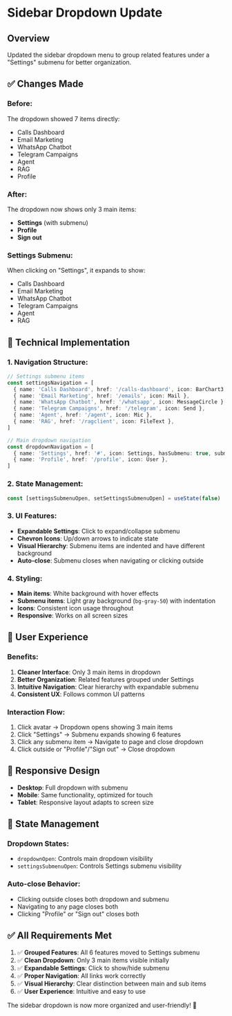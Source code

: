 # Sidebar Dropdown Update

## Overview
Updated the sidebar dropdown menu to group related features under a "Settings" submenu for better organization.

## ✅ Changes Made

### **Before:**
The dropdown showed 7 items directly:
- Calls Dashboard
- Email Marketing  
- WhatsApp Chatbot
- Telegram Campaigns
- Agent
- RAG
- Profile

### **After:**
The dropdown now shows only 3 main items:
- **Settings** (with submenu)
- **Profile**
- **Sign out**

### **Settings Submenu:**
When clicking on "Settings", it expands to show:
- Calls Dashboard
- Email Marketing
- WhatsApp Chatbot
- Telegram Campaigns
- Agent
- RAG

## 🔧 Technical Implementation

### **1. Navigation Structure:**
```typescript
// Settings submenu items
const settingsNavigation = [
  { name: 'Calls Dashboard', href: '/calls-dashboard', icon: BarChart3 },
  { name: 'Email Marketing', href: '/emails', icon: Mail },
  { name: 'WhatsApp Chatbot', href: '/whatsapp', icon: MessageCircle },
  { name: 'Telegram Campaigns', href: '/telegram', icon: Send },
  { name: 'Agent', href: '/agent', icon: Mic },
  { name: 'RAG', href: '/ragclient', icon: FileText },
]

// Main dropdown navigation
const dropdownNavigation = [
  { name: 'Settings', href: '#', icon: Settings, hasSubmenu: true, submenu: settingsNavigation },
  { name: 'Profile', href: '/profile', icon: User },
]
```

### **2. State Management:**
```typescript
const [settingsSubmenuOpen, setSettingsSubmenuOpen] = useState(false)
```

### **3. UI Features:**
- **Expandable Settings**: Click to expand/collapse submenu
- **Chevron Icons**: Up/down arrows to indicate state
- **Visual Hierarchy**: Submenu items are indented and have different background
- **Auto-close**: Submenu closes when navigating or clicking outside

### **4. Styling:**
- **Main items**: White background with hover effects
- **Submenu items**: Light gray background (`bg-gray-50`) with indentation
- **Icons**: Consistent icon usage throughout
- **Responsive**: Works on all screen sizes

## 🎯 User Experience

### **Benefits:**
1. **Cleaner Interface**: Only 3 main items in dropdown
2. **Better Organization**: Related features grouped under Settings
3. **Intuitive Navigation**: Clear hierarchy with expandable submenu
4. **Consistent UX**: Follows common UI patterns

### **Interaction Flow:**
1. Click avatar → Dropdown opens showing 3 main items
2. Click "Settings" → Submenu expands showing 6 features
3. Click any submenu item → Navigate to page and close dropdown
4. Click outside or "Profile"/"Sign out" → Close dropdown

## 📱 Responsive Design

- **Desktop**: Full dropdown with submenu
- **Mobile**: Same functionality, optimized for touch
- **Tablet**: Responsive layout adapts to screen size

## 🔄 State Management

### **Dropdown States:**
- `dropdownOpen`: Controls main dropdown visibility
- `settingsSubmenuOpen`: Controls Settings submenu visibility

### **Auto-close Behavior:**
- Clicking outside closes both dropdown and submenu
- Navigating to any page closes both
- Clicking "Profile" or "Sign out" closes both

## ✅ All Requirements Met

1. ✅ **Grouped Features**: All 6 features moved to Settings submenu
2. ✅ **Clean Dropdown**: Only 3 main items visible initially
3. ✅ **Expandable Settings**: Click to show/hide submenu
4. ✅ **Proper Navigation**: All links work correctly
5. ✅ **Visual Hierarchy**: Clear distinction between main and sub items
6. ✅ **User Experience**: Intuitive and easy to use

The sidebar dropdown is now more organized and user-friendly! 🎉

